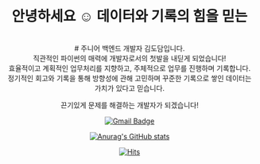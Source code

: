 <div align=center>

# 안녕하세요 ☺️ 데이터와 기록의 힘을 믿는
<br>
# 주니어 백엔드 개발자 김도담입니다. 

<br>
직관적인 파이썬의 매력에 개발자로서의 첫발을 내딛게 되었습니다!
<br>
효율적이고 계획적인 업무처리를 지향하고, 주체적으로 업무를 진행하며 기록합니다.
<br>
정기적인 회고와 기록을 통해 방향성에 관해 고민하며 꾸준한 기록으로 쌓인 데이터는 가치가 있다고 믿습니다.

  
끈기있게 문제를 해결하는 개발자가 되겠습니다!
  
  
 [![Gmail Badge](https://img.shields.io/badge/Gmail-d14836?style=flat-square&logo=Gmail&logoColor=white&link=mailto:dev.dodam@gmail.com)](mailto:dev.dodam@gmail.com)
	





  

[![Anurag's GitHub stats](https://github-readme-stats.vercel.app/api?username=damdream&theme=vue&show_icons=true)
](https://github.com/anuraghazra/github-readme-stats)


[![Hits](https://hits.seeyoufarm.com/api/count/incr/badge.svg?url=https%3A%2F%2Fgithub.com%2Fdamdream&count_bg=%23F1D7E5&title_bg=%23686363&icon=&icon_color=%23E7E7E7&title=hits&edge_flat=false)](https://hits.seeyoufarm.com)

</div>
<!--
**damdream/damdream** is a ✨ _special_ ✨ repository because its `README.md` (this file) appears on your GitHub profile.

Here are some ideas to get you started:


sdfsdfsfs
- 🔭 I’m currently working on ...
- 🌱 I’m currently learning ...
- 👯 I’m looking to collaborate on ...
- 🤔 I’m looking for help with ...
- 💬 Ask me about ...
- 📫 How to reach me: ...
- 😄 Pronouns: ...
- ⚡ Fun fact: ...
-->
